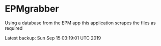# EPMgrabber
Using a database from the EPM app this application scrapes the files as required


Latest backup: Sun Sep 15 03:19:01 UTC 2019
